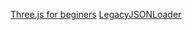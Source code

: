 [Three.js for beginers](https://medium.com/@PavelLaptev/three-js-for-beginers-32ce451aabda)
[LegacyJSONLoader](https://github.com/mrdoob/three.js/blob/dev/examples/js/loaders/deprecated/LegacyJSONLoader.js)

